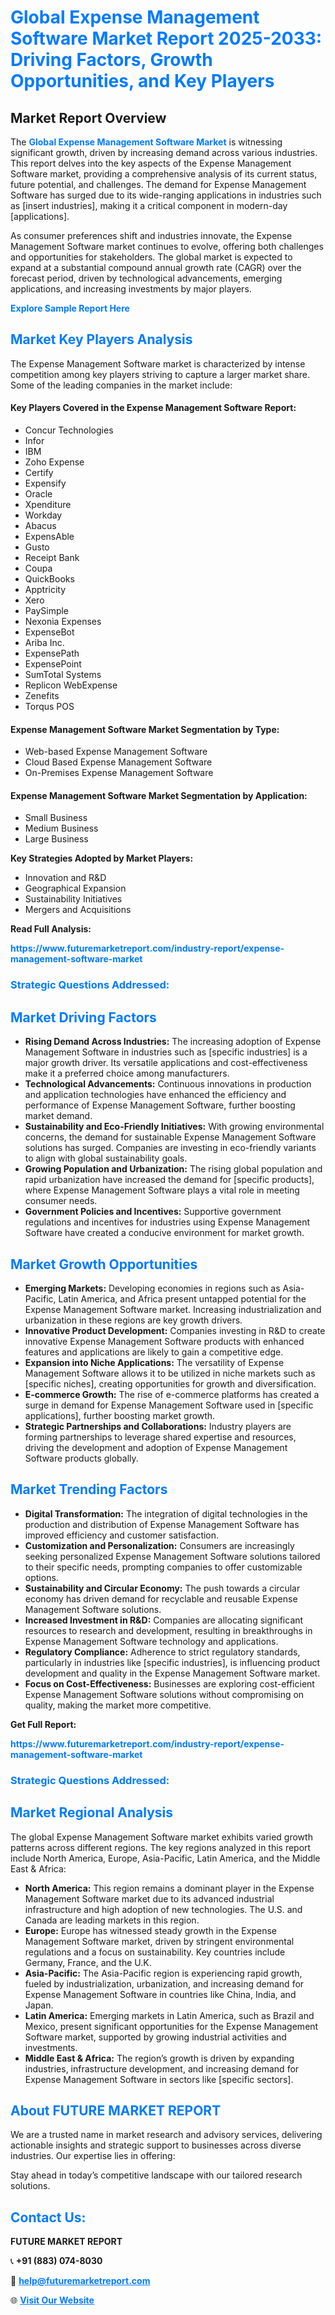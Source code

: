 <h1 style="color: #007BFF;">Global Expense Management Software Market Report 2025-2033: Driving Factors, Growth Opportunities, and Key Players</h1>

<section id="overview">
<h2>Market Report Overview</h2>
<p>The <a href="https://www.futuremarketreport.com/industry-report/expense-management-software-market" style="color: #007BFF; text-decoration: none;"><strong>Global Expense Management Software Market</strong></a> is witnessing significant growth, driven by increasing demand across various industries. This report delves into the key aspects of the Expense Management Software market, providing a comprehensive analysis of its current status, future potential, and challenges. The demand for Expense Management Software has surged due to its wide-ranging applications in industries such as [insert industries], making it a critical component in modern-day [applications].</p>
<p>As consumer preferences shift and industries innovate, the Expense Management Software market continues to evolve, offering both challenges and opportunities for stakeholders. The global market is expected to expand at a substantial compound annual growth rate (CAGR) over the forecast period, driven by technological advancements, emerging applications, and increasing investments by major players.</p>
</section>

<section id="overview">
<p><a href="https://www.futuremarketreport.com/request-sample/reportId=99348" style="color: #007BFF; text-decoration: none;"><strong>Explore Sample Report Here</strong></a></p>
</section>

<section id="key-players">
<h2 style="color: #007BFF;">Market Key Players Analysis</h2>
<p>The Expense Management Software market is characterized by intense competition among key players striving to capture a larger market share. Some of the leading companies in the market include:</p>
<h4>Key Players Covered in the Expense Management Software Report:</h4>
<ul><li>Concur Technologies</li><li>Infor</li><li>IBM</li><li>Zoho Expense</li><li>Certify</li><li>Expensify</li><li>Oracle</li><li>Xpenditure</li><li>Workday</li><li>Abacus</li><li>ExpensAble</li><li>Gusto</li><li>Receipt Bank</li><li>Coupa</li><li>QuickBooks</li><li>Apptricity</li><li>Xero</li><li>PaySimple</li><li>Nexonia Expenses</li><li>ExpenseBot</li><li>Ariba Inc.</li><li>ExpensePath</li><li>ExpensePoint</li><li>SumTotal Systems</li><li>Replicon WebExpense</li><li>Zenefits</li><li>Torqus POS</li></ul>
<h4>Expense Management Software Market Segmentation by Type:</h4>
<ul><li>Web-based Expense Management Software</li><li>Cloud Based Expense Management Software</li><li>On-Premises Expense Management Software</li></ul>

<h4>Expense Management Software Market Segmentation by Application:</h4>
<ul><li>Small Business</li><li>Medium Business</li><li>Large Business</li></ul>
<p><strong>Key Strategies Adopted by Market Players:</strong></p>
<ul>
<li>Innovation and R&D</li>
<li>Geographical Expansion</li>
<li>Sustainability Initiatives</li>
<li>Mergers and Acquisitions</li>
</ul>
</section>

<section>
<p><strong>Read Full Analysis: </strong></p><a href="https://www.futuremarketreport.com/industry-report/expense-management-software-market" style="color: #007BFF; text-decoration: none;"><strong>https://www.futuremarketreport.com/industry-report/expense-management-software-market</strong></a>
<h3 style="color: #007BFF;">Strategic Questions Addressed:</h3>
</section>

<section id="driving-factors">
<h2 style="color: #007BFF;">Market Driving Factors</h2>
<ul>
<li><strong>Rising Demand Across Industries:</strong> The increasing adoption of Expense Management Software in industries such as [specific industries] is a major growth driver. Its versatile applications and cost-effectiveness make it a preferred choice among manufacturers.</li>
<li><strong>Technological Advancements:</strong> Continuous innovations in production and application technologies have enhanced the efficiency and performance of Expense Management Software, further boosting market demand.</li>
<li><strong>Sustainability and Eco-Friendly Initiatives:</strong> With growing environmental concerns, the demand for sustainable Expense Management Software solutions has surged. Companies are investing in eco-friendly variants to align with global sustainability goals.</li>
<li><strong>Growing Population and Urbanization:</strong> The rising global population and rapid urbanization have increased the demand for [specific products], where Expense Management Software plays a vital role in meeting consumer needs.</li>
<li><strong>Government Policies and Incentives:</strong> Supportive government regulations and incentives for industries using Expense Management Software have created a conducive environment for market growth.</li>
</ul>
</section>

<section id="growth-opportunities">
<h2 style="color: #007BFF;">Market Growth Opportunities</h2>
<ul>
<li><strong>Emerging Markets:</strong> Developing economies in regions such as Asia-Pacific, Latin America, and Africa present untapped potential for the Expense Management Software market. Increasing industrialization and urbanization in these regions are key growth drivers.</li>
<li><strong>Innovative Product Development:</strong> Companies investing in R&D to create innovative Expense Management Software products with enhanced features and applications are likely to gain a competitive edge.</li>
<li><strong>Expansion into Niche Applications:</strong> The versatility of Expense Management Software allows it to be utilized in niche markets such as [specific niches], creating opportunities for growth and diversification.</li>
<li><strong>E-commerce Growth:</strong> The rise of e-commerce platforms has created a surge in demand for Expense Management Software used in [specific applications], further boosting market growth.</li>
<li><strong>Strategic Partnerships and Collaborations:</strong> Industry players are forming partnerships to leverage shared expertise and resources, driving the development and adoption of Expense Management Software products globally.</li>
</ul>
</section>

<section id="trending-factors">
<h2 style="color: #007BFF;">Market Trending Factors</h2>
<ul>
<li><strong>Digital Transformation:</strong> The integration of digital technologies in the production and distribution of Expense Management Software has improved efficiency and customer satisfaction.</li>
<li><strong>Customization and Personalization:</strong> Consumers are increasingly seeking personalized Expense Management Software solutions tailored to their specific needs, prompting companies to offer customizable options.</li>
<li><strong>Sustainability and Circular Economy:</strong> The push towards a circular economy has driven demand for recyclable and reusable Expense Management Software solutions.</li>
<li><strong>Increased Investment in R&D:</strong> Companies are allocating significant resources to research and development, resulting in breakthroughs in Expense Management Software technology and applications.</li>
<li><strong>Regulatory Compliance:</strong> Adherence to strict regulatory standards, particularly in industries like [specific industries], is influencing product development and quality in the Expense Management Software market.</li>
<li><strong>Focus on Cost-Effectiveness:</strong> Businesses are exploring cost-efficient Expense Management Software solutions without compromising on quality, making the market more competitive.</li>
</ul>
</section>

<section>
<p><strong>Get Full Report: </strong></p><a href="https://www.futuremarketreport.com/industry-report/expense-management-software-market" style="color: #007BFF; text-decoration: none;"><strong>https://www.futuremarketreport.com/industry-report/expense-management-software-market</strong></a>
<h3 style="color: #007BFF;">Strategic Questions Addressed:</h3>
</section>


<section id="regional-analysis">
<h2 style="color: #007BFF;">Market Regional Analysis</h2>
<p>The global Expense Management Software market exhibits varied growth patterns across different regions. The key regions analyzed in this report include North America, Europe, Asia-Pacific, Latin America, and the Middle East & Africa:</p>
<ul>
<li><strong>North America:</strong> This region remains a dominant player in the Expense Management Software market due to its advanced industrial infrastructure and high adoption of new technologies. The U.S. and Canada are leading markets in this region.</li>
<li><strong>Europe:</strong> Europe has witnessed steady growth in the Expense Management Software market, driven by stringent environmental regulations and a focus on sustainability. Key countries include Germany, France, and the U.K.</li>
<li><strong>Asia-Pacific:</strong> The Asia-Pacific region is experiencing rapid growth, fueled by industrialization, urbanization, and increasing demand for Expense Management Software in countries like China, India, and Japan.</li>
<li><strong>Latin America:</strong> Emerging markets in Latin America, such as Brazil and Mexico, present significant opportunities for the Expense Management Software market, supported by growing industrial activities and investments.</li>
<li><strong>Middle East & Africa:</strong> The region’s growth is driven by expanding industries, infrastructure development, and increasing demand for Expense Management Software in sectors like [specific sectors].</li>
</ul>
</section>

<footer>
<h2 style="color: #007BFF;">About FUTURE MARKET REPORT</h2>
<p>We are a trusted name in market research and advisory services, delivering actionable insights and strategic support to businesses across diverse industries. Our expertise lies in offering:</p>

<p>Stay ahead in today’s competitive landscape with our tailored research solutions.</p>

<h2 style="color: #007BFF;">Contact Us:</h2>
<p><strong>FUTURE MARKET REPORT</strong></p>
<p>📞 <strong>+91 (883) 074-8030</strong></p>
<p>📧 <strong><a href="mailto:help@futuremarketreport.com" style="color: #007BFF;">help@futuremarketreport.com</a></strong></p>
<p>🌐 <strong><a href="https://www.futuremarketreport.com/" style="color: #007BFF;">Visit Our Website</a></strong></p>
</footer>